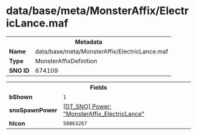 <h1>data/base/meta/MonsterAffix/ElectricLance.maf</h1><table><tr><th colspan="100%">Metadata</th></tr><tr><td><b>Name</b></td><td>data/base/meta/MonsterAffix/ElectricLance.maf</td></tr><tr><td><b>Type</b></td><td>MonsterAffixDefinition</td></tr><tr><td><b>SNO ID</b></td><td>674109</td></tr></table>

<table><tr><th colspan="100%">Fields</th></tr><tr><td><b>bShown</b></td><td><code>1</code></td></tr><tr><td><b>snoSpawnPower</b></td><td><a href="..\Power\MonsterAffix_ElectricLance.pow">[DT_SNO] Power: "MonsterAffix_ElectricLance"</a></td></tr><tr><td><b>hIcon</b></td><td><code>50863267</code></td></tr></table>

